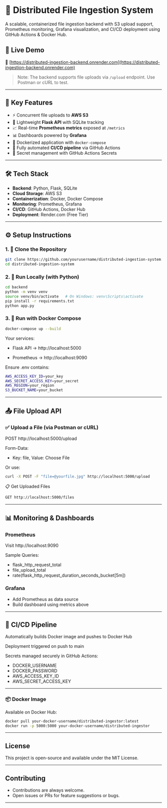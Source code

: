 # 📂 Distributed File Ingestion System

A scalable, containerized file ingestion backend with S3 upload support, Prometheus monitoring, Grafana visualization, and CI/CD deployment using GitHub Actions & Docker Hub.

## 🚀 Live Demo

🔗 [https://distributed-ingestion-backend.onrender.com](https://distributed-ingestion-backend.onrender.com)

> Note: The backend supports file uploads via `/upload` endpoint. Use Postman or cURL to test.

---

## 🧩 Key Features

- ⚡ Concurrent file uploads to **AWS S3**
- 🧠 Lightweight **Flask API** with SQLite tracking
- 📈 Real-time **Prometheus metrics** exposed at `/metrics`
- 📊 Dashboards powered by **Grafana**
- 🐳 Dockerized application with `docker-compose`
- 🔁 Fully automated **CI/CD pipeline** via GitHub Actions
- 🔐 Secret management with GitHub Actions Secrets

---

## 🛠️ Tech Stack

- **Backend**: Python, Flask, SQLite
- **Cloud Storage**: AWS S3
- **Containerization**: Docker, Docker Compose
- **Monitoring**: Prometheus, Grafana
- **CI/CD**: GitHub Actions, Docker Hub
- **Deployment**: Render.com (Free Tier)

---

## ⚙️ Setup Instructions

### 1. 🔧 Clone the Repository

```bash
git clone https://github.com/yourusername/distributed-ingestion-system.git
cd distributed-ingestion-system
```

### 2. 🧪 Run Locally (with Python)

```bash
cd backend
python -m venv venv
source venv/bin/activate   # On Windows: venv\Scripts\activate
pip install -r requirements.txt
python app.py
```
### 3. 🐳 Run with Docker Compose
```bash
docker-compose up --build
```
Your services:

- Flask API → http://localhost:5000

- Prometheus → http://localhost:9090

Ensure .env contains:
```bash
AWS_ACCESS_KEY_ID=your_key
AWS_SECRET_ACCESS_KEY=your_secret
AWS_REGION=your_region
S3_BUCKET_NAME=your_bucket
```
---
## 📤 File Upload API

### ✅ Upload a File (via Postman or cURL)

POST http://localhost:5000/upload

Form-Data:

- Key: file, Value: Choose File

Or use:
```bash
curl -X POST -F "file=@yourfile.jpg" http://localhost:5000/upload
```
📋 Get Uploaded Files
```bash
GET http://localhost:5000/files
```
---
## 📊 Monitoring & Dashboards
### Prometheus
Visit http://localhost:9090

Sample Queries:
- flask_http_request_total
- file_upload_total
- rate(flask_http_request_duration_seconds_bucket[5m])
### Grafana
- Add Prometheus as data source
- Build dashboard using metrics above
---
## 🔁 CI/CD Pipeline
Automatically builds Docker image and pushes to Docker Hub

Deployment triggered on push to main

Secrets managed securely in GitHub Actions:
- DOCKER_USERNAME
- DOCKER_PASSWORD
- AWS_ACCESS_KEY_ID
- AWS_SECRET_ACCESS_KEY
---
### 📦 Docker Image
Available on Docker Hub:
```bash
docker pull your-docker-username/distributed-ingestor:latest
docker run -p 5000:5000 your-docker-username/distributed-ingestor
```
---

## License
This project is open-source and available under the MIT License.

---
## Contributing
- Contributions are always welcome.
- Open issues or PRs for feature suggestions or bugs.
---








